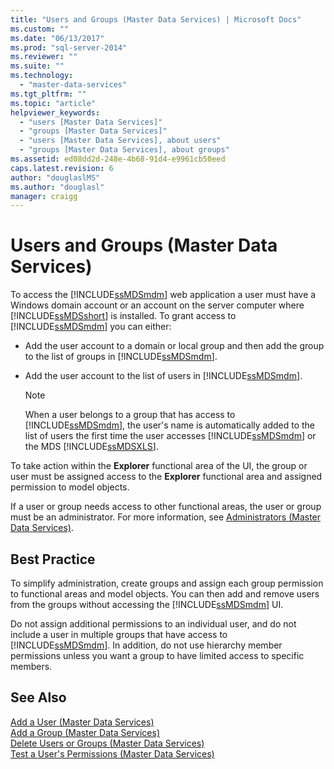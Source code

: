 ```yaml
---
title: "Users and Groups (Master Data Services) | Microsoft Docs"
ms.custom: ""
ms.date: "06/13/2017"
ms.prod: "sql-server-2014"
ms.reviewer: ""
ms.suite: ""
ms.technology: 
  - "master-data-services"
ms.tgt_pltfrm: ""
ms.topic: "article"
helpviewer_keywords: 
  - "users [Master Data Services]"
  - "groups [Master Data Services]"
  - "users [Master Data Services], about users"
  - "groups [Master Data Services], about groups"
ms.assetid: ed08dd2d-248e-4b68-91d4-e9961cb50eed
caps.latest.revision: 6
author: "douglaslMS"
ms.author: "douglasl"
manager: craigg
---
```

# Users and Groups (Master Data Services)
  To access the [!INCLUDE[ssMDSmdm](../includes/ssmdsmdm-md.md)] web application a user must have a Windows domain account or an account on the server computer where [!INCLUDE[ssMDSshort](../includes/ssmdsshort-md.md)] is installed. To grant access to [!INCLUDE[ssMDSmdm](../includes/ssmdsmdm-md.md)] you can either:  
  
-   Add the user account to a domain or local group and then add the group to the list of groups in [!INCLUDE[ssMDSmdm](../includes/ssmdsmdm-md.md)].  
  
-   Add the user account to the list of users in [!INCLUDE[ssMDSmdm](../includes/ssmdsmdm-md.md)].  
  
    > [!NOTE]  
    >  When a user belongs to a group that has access to [!INCLUDE[ssMDSmdm](../includes/ssmdsmdm-md.md)], the user's name is automatically added to the list of users the first time the user accesses [!INCLUDE[ssMDSmdm](../includes/ssmdsmdm-md.md)] or the MDS [!INCLUDE[ssMDSXLS](../includes/ssmdsxls-md.md)].  
  
 To take action within the **Explorer** functional area of the UI, the group or user must be assigned access to the **Explorer** functional area and assigned permission to model objects.  
  
 If a user or group needs access to other functional areas, the user or group must be an administrator. For more information, see [Administrators &#40;Master Data Services&#41;](administrators-master-data-services.md).  
  
## Best Practice  
 To simplify administration, create groups and assign each group permission to functional areas and model objects. You can then add and remove users from the groups without accessing the [!INCLUDE[ssMDSmdm](../includes/ssmdsmdm-md.md)] UI.  
  
 Do not assign additional permissions to an individual user, and do not include a user in multiple groups that have access to [!INCLUDE[ssMDSmdm](../includes/ssmdsmdm-md.md)]. In addition, do not use hierarchy member permissions unless you want a group to have limited access to specific members.  
  
## See Also  
 [Add a User &#40;Master Data Services&#41;](../../2014/master-data-services/add-a-user-master-data-services.md)   
 [Add a Group &#40;Master Data Services&#41;](../../2014/master-data-services/add-a-group-master-data-services.md)   
 [Delete Users or Groups &#40;Master Data Services&#41;](../../2014/master-data-services/delete-users-or-groups-master-data-services.md)   
 [Test a User's Permissions &#40;Master Data Services&#41;](../../2014/master-data-services/test-a-user-s-permissions-master-data-services.md)  
  
  